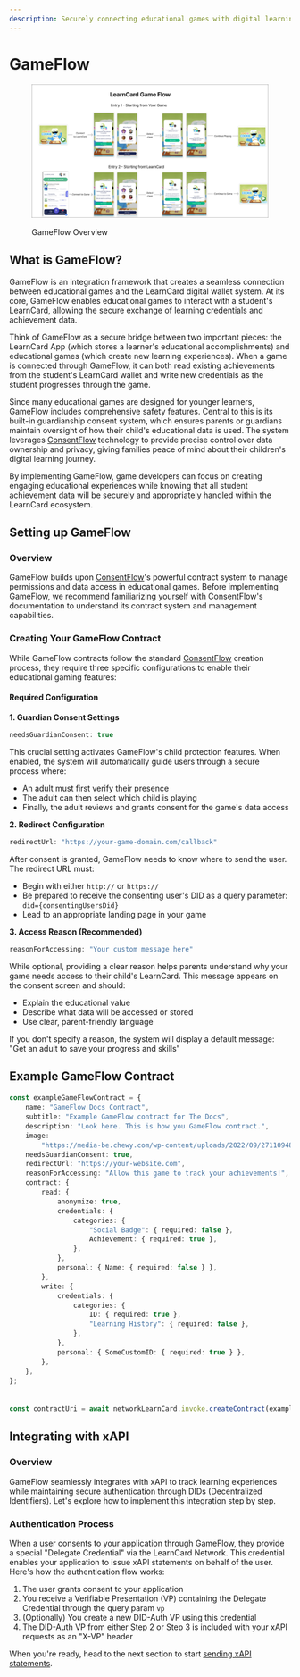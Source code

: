 ```yaml
---
description: Securely connecting educational games with digital learning achievements
---
```


# GameFlow

<figure><img src="../../.gitbook/assets/image.png" alt=""><figcaption><p>GameFlow Overview</p></figcaption></figure>

## What is GameFlow?

GameFlow is an integration framework that creates a seamless connection between educational games and the LearnCard digital wallet system. At its core, GameFlow enables educational games to interact with a student's LearnCard, allowing the secure exchange of learning credentials and achievement data.

Think of GameFlow as a secure bridge between two important pieces: the LearnCard App (which stores a learner's educational accomplishments) and educational games (which create new learning experiences). When a game is connected through GameFlow, it can both read existing achievements from the student's LearnCard wallet and write new credentials as the student progresses through the game.

Since many educational games are designed for younger learners, GameFlow includes comprehensive safety features. Central to this is its built-in guardianship consent system, which ensures parents or guardians maintain oversight of how their child's educational data is used. The system leverages [ConsentFlow](../consentflow.md) technology to provide precise control over data ownership and privacy, giving families peace of mind about their children's digital learning journey.

By implementing GameFlow, game developers can focus on creating engaging educational experiences while knowing that all student achievement data will be securely and appropriately handled within the LearnCard ecosystem.

## Setting up GameFlow

### Overview

GameFlow builds upon [ConsentFlow](../consentflow.md)'s powerful contract system to manage permissions and data access in educational games. Before implementing GameFlow, we recommend familiarizing yourself with ConsentFlow's documentation to understand its contract system and management capabilities.

### Creating Your GameFlow Contract

While GameFlow contracts follow the standard [ConsentFlow](../consentflow.md) creation process, they require three specific configurations to enable their educational gaming features:

#### Required Configuration

**1. Guardian Consent Settings**

```javascript
needsGuardianConsent: true
```

This crucial setting activates GameFlow's child protection features. When enabled, the system will automatically guide users through a secure process where:

* An adult must first verify their presence
* The adult can then select which child is playing
* Finally, the adult reviews and grants consent for the game's data access

**2. Redirect Configuration**

```javascript
redirectUrl: "https://your-game-domain.com/callback"
```

After consent is granted, GameFlow needs to know where to send the user. The redirect URL must:

* Begin with either `http://` or `https://`
* Be prepared to receive the consenting user's DID as a query parameter: `did={consentingUsersDid}`
* Lead to an appropriate landing page in your game

**3. Access Reason (Recommended)**

```javascript
reasonForAccessing: "Your custom message here"
```

While optional, providing a clear reason helps parents understand why your game needs access to their child's LearnCard. This message appears on the consent screen and should:

* Explain the educational value
* Describe what data will be accessed or stored
* Use clear, parent-friendly language

If you don't specify a reason, the system will display a default message: "Get an adult to save your progress and skills"

## Example GameFlow Contract

```typescript
const exampleGameFlowContract = {
    name: "GameFlow Docs Contract",
    subtitle: "Example GameFlow contract for The Docs",
    description: "Look here. This is how you GameFlow contract.",
    image:
        "https://media-be.chewy.com/wp-content/uploads/2022/09/27110948/cute-dogs-hero-1024x615.jpg",
    needsGuardianConsent: true,
    redirectUrl: "https://your-website.com",
    reasonForAccessing: "Allow this game to track your achievements!",
    contract: {
        read: {
            anonymize: true,
            credentials: {
                categories: {
                    "Social Badge": { required: false },
                    Achievement: { required: true },
                },
            },
            personal: { Name: { required: false } },
        },
        write: {
            credentials: {
                categories: {
                    ID: { required: true },
                    "Learning History": { required: false },
                },
            },
            personal: { SomeCustomID: { required: true } },
        },
    },
};


const contractUri = await networkLearnCard.invoke.createContract(exampleGameFlowContract);
```

## Integrating with xAPI

### Overview

GameFlow seamlessly integrates with xAPI to track learning experiences while maintaining secure authentication through DIDs (Decentralized Identifiers). Let's explore how to implement this integration step by step.

### Authentication Process

When a user consents to your application through GameFlow, they provide a special "Delegate Credential" via the LearnCard Network. This credential enables your application to issue xAPI statements on behalf of the user. Here's how the authentication flow works:

1. The user grants consent to your application
2. You receive a Verifiable Presentation (VP) containing the Delegate Credential through the query param `vp`
3. (Optionally) You create a new DID-Auth VP using this credential
4. The DID-Auth VP from either Step 2 or Step 3 is included with your xAPI requests as an "X-VP" header

When you're ready, head to the next section to start [sending xAPI statements](sending-xapi-statements/).
